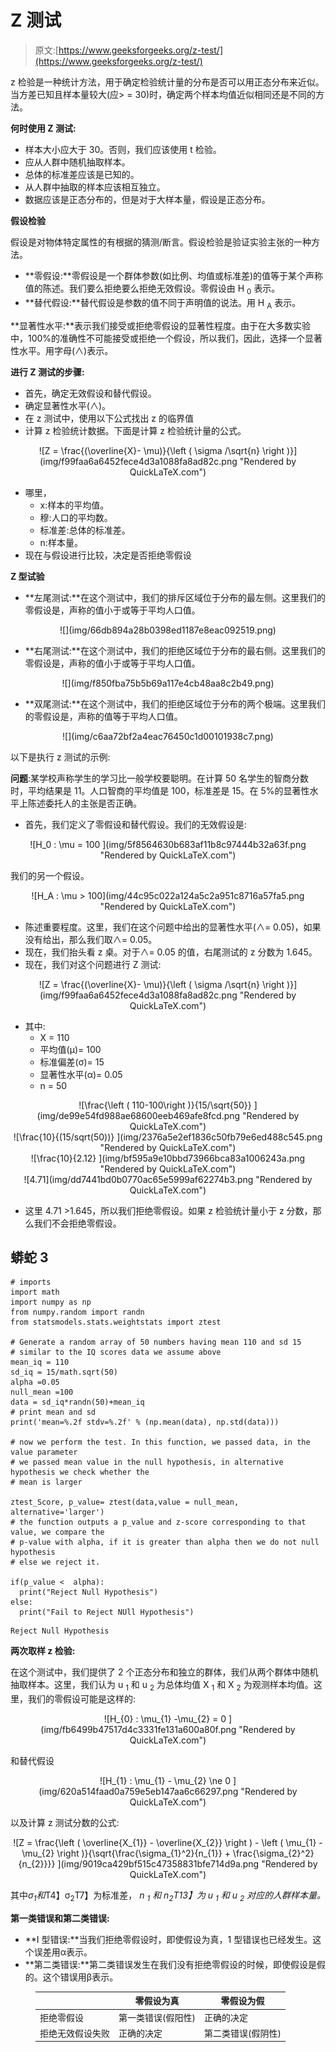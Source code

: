 # Z 测试

> 原文:[https://www.geeksforgeeks.org/z-test/](https://www.geeksforgeeks.org/z-test/)

z 检验是一种统计方法，用于确定检验统计量的分布是否可以用正态分布来近似。当方差已知且样本量较大(应> = 30)时，确定两个样本均值近似相同还是不同的方法。

**何时使用 Z 测试:**

*   样本大小应大于 30。否则，我们应该使用 t 检验。
*   应从人群中随机抽取样本。
*   总体的标准差应该是已知的。
*   从人群中抽取的样本应该相互独立。
*   数据应该是正态分布的，但是对于大样本量，假设是正态分布。

**假设检验**

假设是对物体特定属性的有根据的猜测/断言。假设检验是验证实验主张的一种方法。

*   **零假设:**零假设是一个群体参数(如比例、均值或标准差)的值等于某个声称值的陈述。我们要么拒绝要么拒绝无效假设。零假设由 H <sub>0</sub> 表示。
*   **替代假设:**替代假设是参数的值不同于声明值的说法。用 H <sub>A</sub> 表示。

**显著性水平:**表示我们接受或拒绝零假设的显著性程度。由于在大多数实验中，100%的准确性不可能接受或拒绝一个假设，所以我们，因此，选择一个显著性水平。用字母(∧)表示。

**进行 Z 测试的步骤:**

*   首先，确定无效假设和替代假设。
*   确定显著性水平(∧)。
*   在 z 测试中，使用以下公式找出 z 的临界值
*   计算 z 检验统计数据。下面是计算 z 检验统计量的公式。

<center>![Z  =  \frac{(\overline{X}- \mu)}{\left ( \sigma /\sqrt{n} \right )}](img/f99faa6a6452fece4d3a1088fa8ad82c.png "Rendered by QuickLaTeX.com")</center>

*   哪里，
    *   x:样本的平均值。
    *   穆:人口的平均数。
    *   标准差:总体的标准差。
    *   n:样本量。
*   现在与假设进行比较，决定是否拒绝零假设

**Z 型试验**

*   **左尾测试:**在这个测试中，我们的排斥区域位于分布的最左侧。这里我们的零假设是，声称的值小于或等于平均人口值。

<center>
![](img/66db894a28b0398ed1187e8eac092519.png)</center>

*   **右尾测试:**在这个测试中，我们的拒绝区域位于分布的最右侧。这里我们的零假设是，声称的值小于或等于平均人口值。

<center>
![](img/f850fba75b5b69a117e4cb48aa8c2b49.png)</center>

*   **双尾测试:**在这个测试中，我们的拒绝区域位于分布的两个极端。这里我们的零假设是，声称的值等于平均人口值。

<center>
![](img/c6aa72bf2a4eac76450c1d00101938c7.png)</center>

以下是执行 z 测试的示例:

**问题**:某学校声称学生的学习比一般学校要聪明。在计算 50 名学生的智商分数时，平均结果是 11。人口智商的平均值是 100，标准差是 15。在 5%的显著性水平上陈述委托人的主张是否正确。

*   首先，我们定义了零假设和替代假设。我们的无效假设是:

<center>![H_0 : \mu  = 100       ](img/5f8564630b683af11b8c97444b32a63f.png "Rendered by QuickLaTeX.com")</center>

我们的另一个假设。

<center>![H_A : \mu > 100](img/44c95c022a124a5c2a951c8716a57fa5.png "Rendered by QuickLaTeX.com")</center>

*   陈述重要程度。这里，我们在这个问题中给出的显著性水平(∧= 0.05)，如果没有给出，那么我们取∧= 0.05。
*   现在，我们抬头看 z 桌。对于∧= 0.05 的值，右尾测试的 z 分数为 1.645。
*   现在，我们对这个问题进行 Z 测试:

<center>![Z  =  \frac{(\overline{X}- \mu)}{\left ( \sigma /\sqrt{n} \right )}](img/f99faa6a6452fece4d3a1088fa8ad82c.png "Rendered by QuickLaTeX.com")</center>

*   其中:
    *   X = 110
    *   平均值(μ)= 100
    *   标准偏差(σ)= 15
    *   显著性水平(α)= 0.05
    *   n = 50

<center>![\frac{\left ( 110-100\right )}{15/\sqrt{50}}       ](img/de99e54fd988ae68600eeb469afe8fcd.png "Rendered by QuickLaTeX.com")</center>

<center>![\frac{10}{(15/sqrt(50))}       ](img/2376a5e2ef1836c50fb79e6ed488c545.png "Rendered by QuickLaTeX.com")</center>

<center>![\frac{10}{2.12}       ](img/bf595a9e10bbd73966bca83a1006243a.png "Rendered by QuickLaTeX.com")</center>

<center>![4.71](img/dd7441bd0b0770ac65e5999af62274b3.png "Rendered by QuickLaTeX.com")</center>

*   这里 4.71 >1.645，所以我们拒绝零假设。如果 z 检验统计量小于 z 分数，那么我们不会拒绝零假设。

## 蟒蛇 3

```
# imports
import math
import numpy as np
from numpy.random import randn
from statsmodels.stats.weightstats import ztest

# Generate a random array of 50 numbers having mean 110 and sd 15
# similar to the IQ scores data we assume above
mean_iq = 110
sd_iq = 15/math.sqrt(50)
alpha =0.05
null_mean =100
data = sd_iq*randn(50)+mean_iq
# print mean and sd
print('mean=%.2f stdv=%.2f' % (np.mean(data), np.std(data)))

# now we perform the test. In this function, we passed data, in the value parameter
# we passed mean value in the null hypothesis, in alternative hypothesis we check whether the
# mean is larger

ztest_Score, p_value= ztest(data,value = null_mean, alternative='larger')
# the function outputs a p_value and z-score corresponding to that value, we compare the 
# p-value with alpha, if it is greater than alpha then we do not null hypothesis 
# else we reject it.

if(p_value <  alpha):
  print("Reject Null Hypothesis")
else:
  print("Fail to Reject NUll Hypothesis")
```

```
Reject Null Hypothesis

```

**两次取样 z 检验:**

在这个测试中，我们提供了 2 个正态分布和独立的群体，我们从两个群体中随机抽取样本。这里，我们认为 u <sub>1</sub> 和 u <sub>2</sub> 为总体均值 X <sub>1</sub> 和 X <sub>2</sub> 为观测样本均值。这里，我们的零假设可能是这样的:

<center>![H_{0} : \mu_{1} -\mu_{2} = 0   ](img/fb6499b47517d4c3331fe131a600a80f.png "Rendered by QuickLaTeX.com")</center>

和替代假设

<center>![H_{1} :  \mu_{1} - \mu_{2} \ne 0   ](img/620a514faad0a759e5eb147aa6c66297.png "Rendered by QuickLaTeX.com")</center>

以及计算 z 测试分数的公式:

<center>![Z = \frac{\left ( \overline{X_{1}} - \overline{X_{2}} \right ) - \left ( \mu_{1} - \mu_{2} \right )}{\sqrt{\frac{\sigma_{1}^2}{n_{1}} + \frac{\sigma_{2}^2}{n_{2}}}}   ](img/9019ca429bf515c47358831bfe714d9a.png "Rendered by QuickLaTeX.com")</center>

其中*σ<sub>1</sub>和*T4】σ<sub>2</sub>T7】为标准差， *n <sub>1</sub> 和 n<sub>2</sub>T13】为 *u <sub>1</sub> 和 u <sub>2</sub> 对应的人群样本量。**

**第一类错误和第二类错误:**

*   **I 型错误:**当我们拒绝零假设时，即使假设为真，1 型错误也已经发生。这个误差用α表示。
*   **第二类错误:**第二类错误发生在我们没有拒绝零假设的时候，即使假设是假的。这个错误用β表示。

<center>

<figure class="table">

|   | 零假设为真 | 零假设为假 |
| --- | --- | --- |
| 拒绝零假设 | 第一类错误(假阳性) | 正确的决定 |
| 拒绝无效假设失败 | 正确的决定 | 第二类错误(假阴性) |

</figure>

</center>